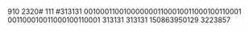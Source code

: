 910 2320# 111 #313131
 0010001100100000001100010011000100110001
001100010011000100110001
    313131
        313131
 150863950129
 3223857
